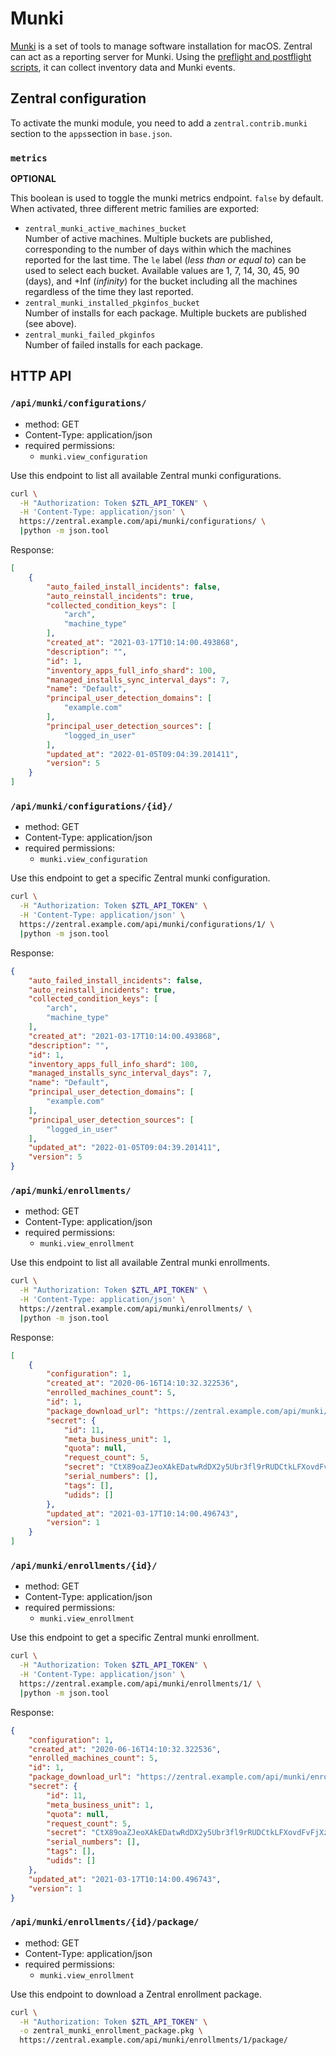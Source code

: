 # Munki

[Munki](https://github.com/munki/munki) is a set of tools to manage software installation for macOS. Zentral can act as a reporting server for Munki. Using the [preflight and postflight scripts](https://github.com/munki/munki/wiki/Preflight-And-Postflight-Scripts), it can collect inventory data and Munki events.

## Zentral configuration

To activate the munki module, you need to add a `zentral.contrib.munki` section to the `apps`section in `base.json`.

### `metrics`

**OPTIONAL**

This boolean is used to toggle the munki metrics endpoint. `false` by default. When activated, three different metric families are exported:

* `zentral_munki_active_machines_bucket`  
Number of active machines. Multiple buckets are published, corresponding to the number of days within which the machines reported for the last time. The `le` label (*less than or equal to*) can be used to select each bucket. Available values are  1, 7, 14, 30, 45, 90 (days), and +Inf (*infinity*) for the bucket including all the machines regardless of the time they last reported.
* `zentral_munki_installed_pkginfos_bucket`  
Number of installs for each package. Multiple buckets are published (see above).
* `zentral_munki_failed_pkginfos`   
Number of failed installs for each package.

## HTTP API

### `/api/munki/configurations/`

* method: GET
* Content-Type: application/json
* required permissions:
    * `munki.view_configuration`

Use this endpoint to list all available Zentral munki configurations.

```bash
curl \
  -H "Authorization: Token $ZTL_API_TOKEN" \
  -H 'Content-Type: application/json' \
  https://zentral.example.com/api/munki/configurations/ \
  |python -m json.tool
```

Response:

```json
[
    {
        "auto_failed_install_incidents": false,
        "auto_reinstall_incidents": true,
        "collected_condition_keys": [
            "arch",
            "machine_type"
        ],
        "created_at": "2021-03-17T10:14:00.493868",
        "description": "",
        "id": 1,
        "inventory_apps_full_info_shard": 100,
        "managed_installs_sync_interval_days": 7,
        "name": "Default",
        "principal_user_detection_domains": [
            "example.com"
        ],
        "principal_user_detection_sources": [
            "logged_in_user"
        ],
        "updated_at": "2022-01-05T09:04:39.201411",
        "version": 5
    }
]
```

### `/api/munki/configurations/{id}/`

* method: GET
* Content-Type: application/json
* required permissions:
    * `munki.view_configuration`

Use this endpoint to get a specific Zentral munki configuration.

```bash
curl \
  -H "Authorization: Token $ZTL_API_TOKEN" \
  -H 'Content-Type: application/json' \
  https://zentral.example.com/api/munki/configurations/1/ \
  |python -m json.tool
```

Response:

```json
{
    "auto_failed_install_incidents": false,
    "auto_reinstall_incidents": true,
    "collected_condition_keys": [
        "arch",
        "machine_type"
    ],
    "created_at": "2021-03-17T10:14:00.493868",
    "description": "",
    "id": 1,
    "inventory_apps_full_info_shard": 100,
    "managed_installs_sync_interval_days": 7,
    "name": "Default",
    "principal_user_detection_domains": [
        "example.com"
    ],
    "principal_user_detection_sources": [
        "logged_in_user"
    ],
    "updated_at": "2022-01-05T09:04:39.201411",
    "version": 5
}
```

### `/api/munki/enrollments/`

* method: GET
* Content-Type: application/json
* required permissions:
    * `munki.view_enrollment`

Use this endpoint to list all available Zentral munki enrollments.

```bash
curl \
  -H "Authorization: Token $ZTL_API_TOKEN" \
  -H 'Content-Type: application/json' \
  https://zentral.example.com/api/munki/enrollments/ \
  |python -m json.tool
```

Response:

```json
[
    {
        "configuration": 1,
        "created_at": "2020-06-16T14:10:32.322536",
        "enrolled_machines_count": 5,
        "id": 1,
        "package_download_url": "https://zentral.example.com/api/munki/enrollments/1/package/",
        "secret": {
            "id": 11,
            "meta_business_unit": 1,
            "quota": null,
            "request_count": 5,
            "secret": "CtX89oaZJeoXAkEDatwRdDX2y5Ubr3fl9rRUDCtkLFXovdFvFjXz37g4rFm0mQy7",
            "serial_numbers": [],
            "tags": [],
            "udids": []
        },
        "updated_at": "2021-03-17T10:14:00.496743",
        "version": 1
    }
]
```

### `/api/munki/enrollments/{id}/`

* method: GET
* Content-Type: application/json
* required permissions:
    * `munki.view_enrollment`

Use this endpoint to get a specific Zentral munki enrollment.

```bash
curl \
  -H "Authorization: Token $ZTL_API_TOKEN" \
  -H 'Content-Type: application/json' \
  https://zentral.example.com/api/munki/enrollments/1/ \
  |python -m json.tool
```

Response:

```json
{
    "configuration": 1,
    "created_at": "2020-06-16T14:10:32.322536",
    "enrolled_machines_count": 5,
    "id": 1,
    "package_download_url": "https://zentral.example.com/api/munki/enrollments/1/package/",
    "secret": {
        "id": 11,
        "meta_business_unit": 1,
        "quota": null,
        "request_count": 5,
        "secret": "CtX89oaZJeoXAkEDatwRdDX2y5Ubr3fl9rRUDCtkLFXovdFvFjXz37g4rFm0mQy7",
        "serial_numbers": [],
        "tags": [],
        "udids": []
    },
    "updated_at": "2021-03-17T10:14:00.496743",
    "version": 1
}
```

### `/api/munki/enrollments/{id}/package/`

* method: GET
* Content-Type: application/json
* required permissions:
    * `munki.view_enrollment`

Use this endpoint to download a Zentral enrollment package.

```bash
curl \
  -H "Authorization: Token $ZTL_API_TOKEN" \
  -o zentral_munki_enrollment_package.pkg \
  https://zentral.example.com/api/munki/enrollments/1/package/
```
